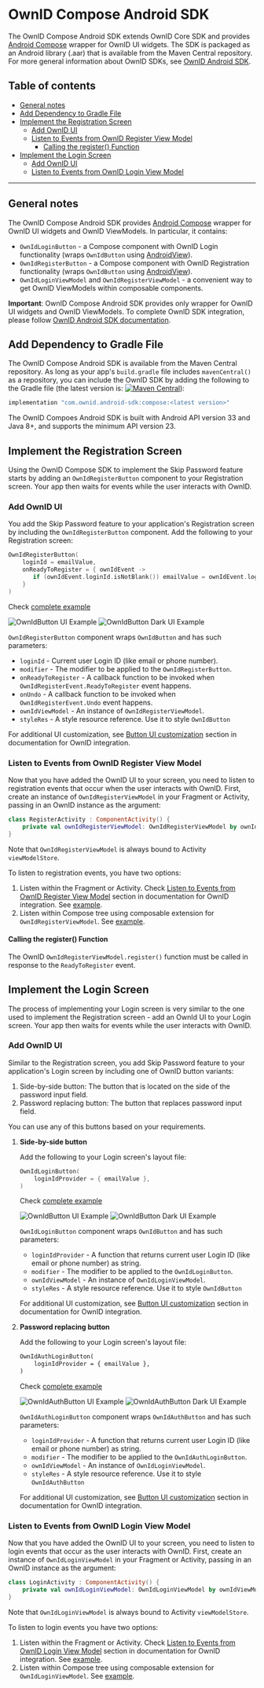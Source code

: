# OwnID Compose Android SDK

The OwnID Compose Android SDK extends OwnID Core SDK and provides [Android Compose](https://developer.android.com/jetpack/compose) wrapper for OwnID UI widgets. The SDK is packaged as an Android library (.aar) that is available from the Maven Central repository. For more general information about OwnID SDKs, see [OwnID Android SDK](../README.md).

## Table of contents
* [General notes](#general-notes)
* [Add Dependency to Gradle File](#add-dependency-to-gradle-file)
* [Implement the Registration Screen](#implement-the-registration-screen)
   + [Add OwnID UI](#add-ownid-ui)
   + [Listen to Events from OwnID Register View Model](#listen-to-events-from-ownid-register-view-model)
      - [Calling the register() Function](#calling-the-register-function)
* [Implement the Login Screen](#implement-the-login-screen)
   + [Add OwnID UI](#add-ownid-ui-1)
   + [Listen to Events from OwnID Login View Model](#listen-to-events-from-ownid-login-view-model)
   
---
## General notes
The OwnID Compose Android SDK provides [Android Compose](https://developer.android.com/jetpack/compose) wrapper for OwnID UI widgets and OwnID ViewModels. In particular, it contains:
* `OwnIdLoginButton` - a Compose component with OwnID Login functionality (wraps `OwnIdButton` using [AndroidView](https://developer.android.com/reference/kotlin/androidx/compose/ui/viewinterop/package-summary#AndroidView(kotlin.Function1,androidx.compose.ui.Modifier,kotlin.Function1))).
* `OwnIdRegisterButton` - a Compose component with OwnID Registration functionality (wraps `OwnIdButton` using [AndroidView](https://developer.android.com/reference/kotlin/androidx/compose/ui/viewinterop/package-summary#AndroidView(kotlin.Function1,androidx.compose.ui.Modifier,kotlin.Function1))).
* `OwnIdLoginViewModel` and `OwnIdRegisterViewModel` - a convenient way to get OwnID ViewModels within composable components.

**Important**: OwnID Compose Android SDK provides only wrapper for OwnID UI widgets and OwnID ViewModels. To complete OwnID SDK integration, please follow [OwnID Android SDK documentation](../README.md). 

## Add Dependency to Gradle File
The OwnID Compose Android SDK is available from the Maven Central repository. As long as your app's `build.gradle` file includes `mavenCentral()` as a repository, you can include the OwnID SDK by adding the following to the Gradle file (the latest version is: [![Maven Central](https://maven-badges.herokuapp.com/maven-central/com.ownid.android-sdk/compose/badge.svg)](https://github.com/OwnID/ownid-android-sdk)):
```groovy
implementation "com.ownid.android-sdk:compose:<latest version>"
```
The OwnID Compoes Android SDK is built with Android API version 33 and Java 8+, and supports the minimum API version 23.

## Implement the Registration Screen
Using the OwnID Compose SDK to implement the Skip Password feature starts by adding an `OwnIdRegisterButton` component to your Registration screen. Your app then waits for events while the user interacts with OwnID.

### Add OwnID UI
You add the Skip Password feature to your application's Registration screen by including the `OwnIdRegisterButton` component. Add the following to your Registration screen:

```kotlin
OwnIdRegisterButton(
    loginId = emailValue,
    onReadyToRegister = { ownIdEvent ->
       if (ownIdEvent.loginId.isNotBlank()) emailValue = ownIdEvent.loginId
    }
)
```
Check [complete example](../demo-gigya-compose/src/main/java/com/ownid/demo/gigya/ui/RegistrationScreen.kt)

![OwnIdButton UI Example](button_view_example.png) ![OwnIdButton Dark UI Example](button_view_example_dark.png)

`OwnIdRegisterButton` component wraps `OwnIdButton` and has such parameters:

* `loginId` - Current user Login ID (like email or phone number).
* `modifier` - The modifier to be applied to the `OwnIdRegisterButton`.
* `onReadyToRegister` - A callback function to be invoked when `OwnIdRegisterEvent.ReadyToRegister` event happens.
* `onUndo` - A callback function to be invoked when `OwnIdRegisterEvent.Undo` event happens.
* `ownIdViewModel` - An instance of `OwnIdRegisterViewModel`.
* `styleRes` - A style resource reference. Use it to style `OwnIdButton`

For additional UI customization, see [Button UI customization](/docs/sdk-core-doc.md#button-ui-customization) section in documentation for OwnID integration.

### Listen to Events from OwnID Register View Model
Now that you have added the OwnID UI to your screen, you need to listen to registration events that occur when the user interacts with OwnID. First, create an instance of `OwnIdRegisterViewModel` in your Fragment or Activity, passing in an OwnID instance as the argument:

```kotlin
class RegisterActivity : ComponentActivity() {
    private val ownIdRegisterViewModel: OwnIdRegisterViewModel by ownIdViewModel(<OwnId Instance>)
}
```
Note that `OwnIdRegisterViewModel` is always bound to Activity `viewModelStore`.

To listen to registration events, you have two options:
1.  Listen within the Fragment or Activity. Check [Listen to Events from OwnID Register View Model](/docs/sdk-core-doc.md#listen-to-events-from-ownid-register-view-model) section in documentation for OwnID integration. See [example](../demo-gigya-compose/src/main/java/com/ownid/demo/gigya/ui/activity/MainActivity.kt).
1.  Listen within Compose tree using composable extension for `OwnIdRegisterViewModel`. See [example](../demo-gigya-compose/src/main/java/com/ownid/demo/gigya/ui/RegistrationScreen.kt#L85).

#### Calling the register() Function
The OwnID `OwnIdRegisterViewModel.register()` function must be called in response to the `ReadyToRegister` event.

## Implement the Login Screen
The process of implementing your Login screen is very similar to the one used to implement the Registration screen - add an OwnId UI to your Login screen. Your app then waits for events while the user interacts with OwnID.

### Add OwnID UI
Similar to the Registration screen, you add Skip Password feature to your application's Login screen by including one of OwnID button variants:

1. Side-by-side button: The button that is located on the side of the password input field.
2. Password replacing button: The button that replaces password input field.

You can use any of this buttons based on your requirements. 

1. **Side-by-side button**

    Add the following to your Login screen's layout file:

    ```kotlin
    OwnIdLoginButton(
        loginIdProvider = { emailValue },
    )
    ```
    Check [complete example](../demo-gigya-compose/src/main/java/com/ownid/demo/gigya/ui/LoginScreen.kt)

    ![OwnIdButton UI Example](button_view_example.png) ![OwnIdButton Dark UI Example](button_view_example_dark.png)

    `OwnIdLoginButton` component wraps `OwnIdButton` and has such parameters:

    * `loginIdProvider` - A function that returns current user Login ID (like email or phone number) as string.
    * `modifier` - The modifier to be applied to the `OwnIdLoginButton`.
    * `ownIdViewModel` - An instance of `OwnIdLoginViewModel`.
    * `styleRes` - A style resource reference. Use it to style `OwnIdButton`

    For additional UI customization, see [Button UI customization](/docs/sdk-core-doc.md#button-ui-customization) section in documentation for OwnID integration.

1. **Password replacing button**

     Add the following to your Login screen's layout file:

    ```xml 
    OwnIdAuthLoginButton(
        loginIdProvider = { emailValue },
    )
    ```
    Check [complete example](../demo-gigya-compose/src/main/java/com/ownid/demo/gigya/ui/LoginAuthScreen.kt)

    ![OwnIdAuthButton UI Example](auth_button_view_example.png) ![OwnIdAuthButton Dark UI Example](auth_button_view_example_dark.png)

    `OwnIdAuthLoginButton` component wraps `OwnIdAuthButton` and has such parameters:

    * `loginIdProvider` - A function that returns current user Login ID (like email or phone number) as string.
    * `modifier` - The modifier to be applied to the `OwnIdAuthLoginButton`.
    * `ownIdViewModel` - An instance of `OwnIdLoginViewModel`.
    * `styleRes` - A style resource reference. Use it to style `OwnIdAuthButton`

    For additional UI customization, see [Button UI customization](/docs/sdk-core-doc.md#button-ui-customization) section in documentation for OwnID integration.

### Listen to Events from OwnID Login View Model
Now that you have added the OwnID UI to your screen, you need to listen to login events that occur as the user interacts with OwnID. First, create an instance of `OwnIdLoginViewModel` in your Fragment or Activity, passing in an OwnID instance as the argument:

```kotlin
class LoginActivity : ComponentActivity() {
    private val ownIdLoginViewModel: OwnIdLoginViewModel by ownIdViewModel(<OwnId Instance>)
}
```
Note that `OwnIdLoginViewModel` is always bound to Activity `viewModelStore`.

To listen to login events you have two options:
1.  Listen within the Fragment or Activity. Check [Listen to Events from OwnID Login View Model](/docs/sdk-core-doc.md#listen-to-events-from-ownid-login-view-model) section in documentation for OwnID integration. See [example](../demo-gigya-compose/src/main/java/com/ownid/demo/gigya/ui/activity/MainActivity.kt).
1.  Listen within Compose tree using composable extension for `OwnIdLoginViewModel`. See [example](../demo-gigya-compose/src/main/java/com/ownid/demo/gigya/ui/LoginScreen.kt#L62).